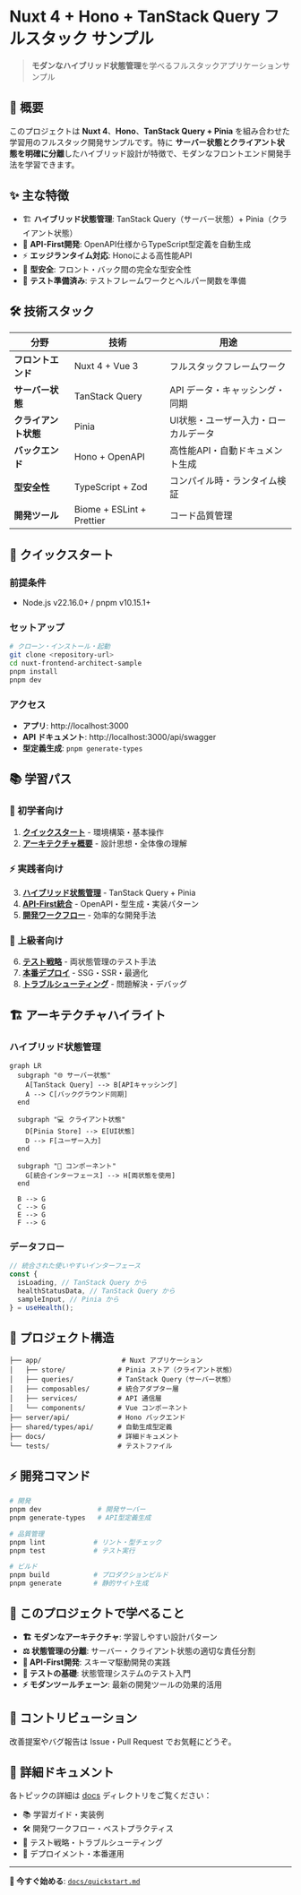 # Nuxt 4 + Hono + TanStack Query フルスタック サンプル

> **モダンなハイブリッド状態管理**を学べるフルスタックアプリケーションサンプル

## 📖 概要

このプロジェクトは **Nuxt 4**、**Hono**、**TanStack Query + Pinia** を組み合わせた学習用のフルスタック開発サンプルです。特に **サーバー状態とクライアント状態を明確に分離**したハイブリッド設計が特徴で、モダンなフロントエンド開発手法を学習できます。

## ✨ 主な特徴

- 🏗️ **ハイブリッド状態管理**: TanStack Query（サーバー状態）+ Pinia（クライアント状態）
- 🔗 **API-First開発**: OpenAPI仕様からTypeScript型定義を自動生成
- ⚡ **エッジランタイム対応**: Honoによる高性能API
- 🎯 **型安全**: フロント・バック間の完全な型安全性
- 🧪 **テスト準備済み**: テストフレームワークとヘルパー関数を準備

## 🛠️ 技術スタック

| 分野                 | 技術                      | 用途                                 |
| -------------------- | ------------------------- | ------------------------------------ |
| **フロントエンド**   | Nuxt 4 + Vue 3            | フルスタックフレームワーク           |
| **サーバー状態**     | TanStack Query            | API データ・キャッシング・同期       |
| **クライアント状態** | Pinia                     | UI状態・ユーザー入力・ローカルデータ |
| **バックエンド**     | Hono + OpenAPI            | 高性能API・自動ドキュメント生成      |
| **型安全性**         | TypeScript + Zod          | コンパイル時・ランタイム検証         |
| **開発ツール**       | Biome + ESLint + Prettier | コード品質管理                       |

## 🚀 クイックスタート

### 前提条件

- Node.js v22.16.0+ / pnpm v10.15.1+

### セットアップ

```bash
# クローン・インストール・起動
git clone <repository-url>
cd nuxt-frontend-architect-sample
pnpm install
pnpm dev
```

### アクセス

- **アプリ**: http://localhost:3000
- **API ドキュメント**: http://localhost:3000/api/swagger
- **型定義生成**: `pnpm generate-types`

## 📚 学習パス

### 🔰 初学者向け

1. **[クイックスタート](./docs/quickstart.md)** - 環境構築・基本操作
2. **[アーキテクチャ概要](./docs/architecture.md)** - 設計思想・全体像の理解

### ⚡ 実践者向け

3. **[ハイブリッド状態管理](./docs/state-management.md)** - TanStack Query + Pinia
4. **[API-First統合](./docs/api-integration.md)** - OpenAPI・型生成・実装パターン
5. **[開発ワークフロー](./docs/development.md)** - 効率的な開発手法

### 🎯 上級者向け

6. **[テスト戦略](./docs/testing.md)** - 両状態管理のテスト手法
7. **[本番デプロイ](./docs/deployment.md)** - SSG・SSR・最適化
8. **[トラブルシューティング](./docs/troubleshooting.md)** - 問題解決・デバッグ

## 🏗️ アーキテクチャハイライト

### ハイブリッド状態管理

```mermaid
graph LR
  subgraph "🌐 サーバー状態"
    A[TanStack Query] --> B[APIキャッシング]
    A --> C[バックグラウンド同期]
  end

  subgraph "💻 クライアント状態"
    D[Pinia Store] --> E[UI状態]
    D --> F[ユーザー入力]
  end

  subgraph "🎨 コンポーネント"
    G[統合インターフェース] --> H[両状態を使用]
  end

  B --> G
  C --> G
  E --> G
  F --> G
```

### データフロー

```typescript
// 統合された使いやすいインターフェース
const {
  isLoading, // TanStack Query から
  healthStatusData, // TanStack Query から
  sampleInput, // Pinia から
} = useHealth();
```

## 📁 プロジェクト構造

```
├── app/                    # Nuxt アプリケーション
│   ├── store/             # Pinia ストア（クライアント状態）
│   ├── queries/           # TanStack Query（サーバー状態）
│   ├── composables/       # 統合アダプター層
│   ├── services/          # API 通信層
│   └── components/        # Vue コンポーネント
├── server/api/            # Hono バックエンド
├── shared/types/api/      # 自動生成型定義
├── docs/                  # 詳細ドキュメント
└── tests/                 # テストファイル
```

## ⚡ 開発コマンド

```bash
# 開発
pnpm dev              # 開発サーバー
pnpm generate-types   # API型定義生成

# 品質管理
pnpm lint            # リント・型チェック
pnpm test            # テスト実行

# ビルド
pnpm build           # プロダクションビルド
pnpm generate        # 静的サイト生成
```

## 🎯 このプロジェクトで学べること

- **🏗️ モダンなアーキテクチャ**: 学習しやすい設計パターン
- **⚖️ 状態管理の分離**: サーバー・クライアント状態の適切な責任分割
- **🔄 API-First開発**: スキーマ駆動開発の実践
- **🧪 テストの基礎**: 状態管理システムのテスト入門
- **⚡ モダンツールチェーン**: 最新の開発ツールの効果的活用

## 🤝 コントリビューション

改善提案やバグ報告は Issue・Pull Request でお気軽にどうぞ。

## 📖 詳細ドキュメント

各トピックの詳細は [docs](./docs/) ディレクトリをご覧ください：

- 📚 学習ガイド・実装例
- 🛠️ 開発ワークフロー・ベストプラクティス
- 🧪 テスト戦略・トラブルシューティング
- 🚀 デプロイメント・本番運用

---

**🚀 今すぐ始める**: [`docs/quickstart.md`](./docs/quickstart.md)
